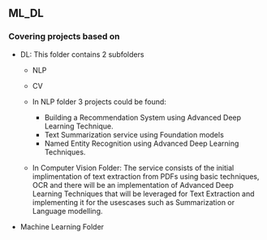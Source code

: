 ## ML_DL
### Covering projects based on 

* DL: This folder contains 2 subfolders
  * NLP
  * CV
 
     
   * In NLP folder 3 projects could be found:
     * Building a Recommendation System using Advanced Deep Learning Technique.
     * Text Summarization service using Foundation models
     * Named Entity Recognition using Advanced Deep Learning Techniques.
    
   * In Computer Vision Folder: The service consists of the initial implimentation of text extraction from PDFs using basic techniques, OCR and there will be an implementation of Advanced Deep Learning Techniques that will be leveraged for Text Extraction and implementing it for the usescases such as Summarization or Language modelling.
  

* Machine Learning Folder

